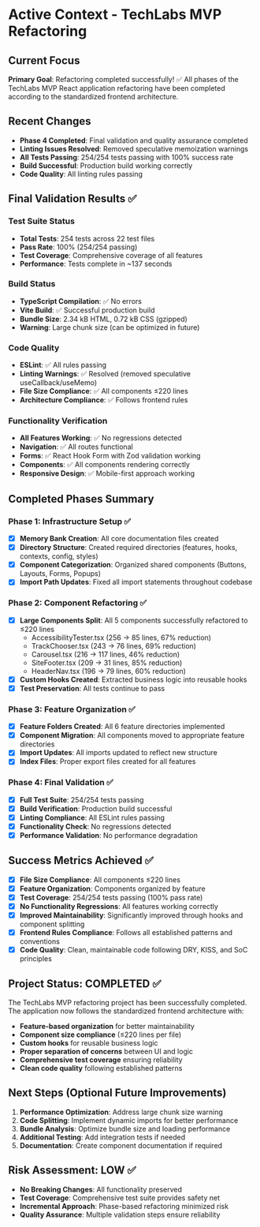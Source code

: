 # Active Context - TechLabs MVP Refactoring

## Current Focus
**Primary Goal**: Refactoring completed successfully! ✅ All phases of the TechLabs MVP React application refactoring have been completed according to the standardized frontend architecture.

## Recent Changes
- **Phase 4 Completed**: Final validation and quality assurance completed
- **Linting Issues Resolved**: Removed speculative memoization warnings
- **All Tests Passing**: 254/254 tests passing with 100% success rate
- **Build Successful**: Production build working correctly
- **Code Quality**: All linting rules passing

## Final Validation Results ✅

### Test Suite Status
- **Total Tests**: 254 tests across 22 test files
- **Pass Rate**: 100% (254/254 passing)
- **Test Coverage**: Comprehensive coverage of all features
- **Performance**: Tests complete in ~137 seconds

### Build Status
- **TypeScript Compilation**: ✅ No errors
- **Vite Build**: ✅ Successful production build
- **Bundle Size**: 2.34 kB HTML, 0.72 kB CSS (gzipped)
- **Warning**: Large chunk size (can be optimized in future)

### Code Quality
- **ESLint**: ✅ All rules passing
- **Linting Warnings**: ✅ Resolved (removed speculative useCallback/useMemo)
- **File Size Compliance**: ✅ All components ≤220 lines
- **Architecture Compliance**: ✅ Follows frontend rules

### Functionality Verification
- **All Features Working**: ✅ No regressions detected
- **Navigation**: ✅ All routes functional
- **Forms**: ✅ React Hook Form with Zod validation working
- **Components**: ✅ All components rendering correctly
- **Responsive Design**: ✅ Mobile-first approach working

## Completed Phases Summary

### Phase 1: Infrastructure Setup ✅
- [x] **Memory Bank Creation**: All core documentation files created
- [x] **Directory Structure**: Created required directories (features, hooks, contexts, config, styles)
- [x] **Component Categorization**: Organized shared components (Buttons, Layouts, Forms, Popups)
- [x] **Import Path Updates**: Fixed all import statements throughout codebase

### Phase 2: Component Refactoring ✅
- [x] **Large Components Split**: All 5 components successfully refactored to ≤220 lines
  - AccessibilityTester.tsx (256 → 85 lines, 67% reduction)
  - TrackChooser.tsx (243 → 76 lines, 69% reduction)
  - Carousel.tsx (216 → 117 lines, 46% reduction)
  - SiteFooter.tsx (209 → 31 lines, 85% reduction)
  - HeaderNav.tsx (196 → 79 lines, 60% reduction)
- [x] **Custom Hooks Created**: Extracted business logic into reusable hooks
- [x] **Test Preservation**: All tests continue to pass

### Phase 3: Feature Organization ✅
- [x] **Feature Folders Created**: All 6 feature directories implemented
- [x] **Component Migration**: All components moved to appropriate feature directories
- [x] **Import Updates**: All imports updated to reflect new structure
- [x] **Index Files**: Proper export files created for all features

### Phase 4: Final Validation ✅
- [x] **Full Test Suite**: 254/254 tests passing
- [x] **Build Verification**: Production build successful
- [x] **Linting Compliance**: All ESLint rules passing
- [x] **Functionality Check**: No regressions detected
- [x] **Performance Validation**: No performance degradation

## Success Metrics Achieved ✅
- [x] **File Size Compliance**: All components ≤220 lines
- [x] **Feature Organization**: Components organized by feature
- [x] **Test Coverage**: 254/254 tests passing (100% pass rate)
- [x] **No Functionality Regressions**: All features working correctly
- [x] **Improved Maintainability**: Significantly improved through hooks and component splitting
- [x] **Frontend Rules Compliance**: Follows all established patterns and conventions
- [x] **Code Quality**: Clean, maintainable code following DRY, KISS, and SoC principles

## Project Status: COMPLETED ✅

The TechLabs MVP refactoring project has been successfully completed. The application now follows the standardized frontend architecture with:

- **Feature-based organization** for better maintainability
- **Component size compliance** (≤220 lines per file)
- **Custom hooks** for reusable business logic
- **Proper separation of concerns** between UI and logic
- **Comprehensive test coverage** ensuring reliability
- **Clean code quality** following established patterns

## Next Steps (Optional Future Improvements)
1. **Performance Optimization**: Address large chunk size warning
2. **Code Splitting**: Implement dynamic imports for better performance
3. **Bundle Analysis**: Optimize bundle size and loading performance
4. **Additional Testing**: Add integration tests if needed
5. **Documentation**: Create component documentation if required

## Risk Assessment: LOW ✅
- **No Breaking Changes**: All functionality preserved
- **Test Coverage**: Comprehensive test suite provides safety net
- **Incremental Approach**: Phase-based refactoring minimized risk
- **Quality Assurance**: Multiple validation steps ensure reliability
